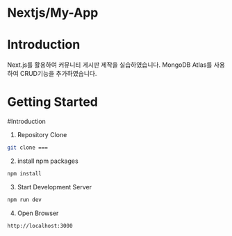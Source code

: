 # Nextjs/My-App

# Introduction
Next.js를 활용하여 커뮤니티 게시판 제작을 실습하였습니다.
MongoDB Atlas를 사용하여 CRUD기능을 추가하였습니다.

# Getting Started
#Introduction
1. Repository Clone
```bash
git clone === 
```

2. install npm packages
```bash
npm install
```

3. Start Development Server
```bash
npm run dev
```

4. Open Browser
```
http://localhost:3000
```
